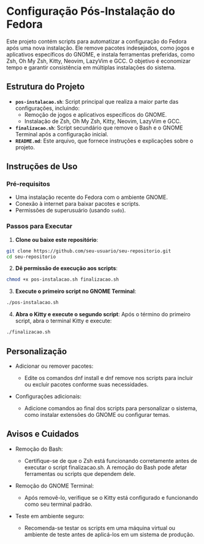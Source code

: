 # Configuração Pós-Instalação do Fedora

Este projeto contém scripts para automatizar a configuração do Fedora após uma nova instalação. Ele remove pacotes indesejados, como jogos e aplicativos específicos do GNOME, e instala ferramentas preferidas, como Zsh, Oh My Zsh, Kitty, Neovim, LazyVim e GCC. O objetivo é economizar tempo e garantir consistência em múltiplas instalações do sistema.


## Estrutura do Projeto

- **`pos-instalacao.sh`**: Script principal que realiza a maior parte das configurações, incluindo:
  - Remoção de jogos e aplicativos específicos do GNOME.
  - Instalação de Zsh, Oh My Zsh, Kitty, Neovim, LazyVim e GCC.
- **`finalizacao.sh`**: Script secundário que remove o Bash e o GNOME Terminal após a configuração inicial.
- **`README.md`**: Este arquivo, que fornece instruções e explicações sobre o projeto.

## Instruções de Uso

### Pré-requisitos
- Uma instalação recente do Fedora com o ambiente GNOME.
- Conexão à internet para baixar pacotes e scripts.
- Permissões de superusuário (usando `sudo`).

### Passos para Executar

 1. **Clone ou baixe este repositório**:
   ```bash
   git clone https://github.com/seu-usuario/seu-repositorio.git
   cd seu-repositorio
```
 2. **Dê permissão de execução aos scripts**:
```bash
chmod +x pos-instalacao.sh finalizacao.sh
```
 3. **Execute o primeiro script no GNOME Terminal**:
```bash
./pos-instalacao.sh
```
 4. **Abra o Kitty e execute o segundo script**:
Após o término do primeiro script, abra o terminal Kitty e execute:
```sh
./finalizacao.sh
```

## Personalização

-   Adicionar ou remover pacotes:
    
    -   Edite os comandos dnf install e dnf remove nos scripts para incluir ou excluir pacotes conforme suas necessidades.
        
-   Configurações adicionais:
    
    -   Adicione comandos ao final dos scripts para personalizar o sistema, como instalar extensões do GNOME ou configurar temas.

## Avisos e Cuidados

-   Remoção do Bash:
    
    -   Certifique-se de que o Zsh está funcionando corretamente antes de executar o script finalizacao.sh. A remoção do Bash pode afetar ferramentas ou scripts que dependem dele.
        
-   Remoção do GNOME Terminal:
    
    -   Após removê-lo, verifique se o Kitty está configurado e funcionando como seu terminal padrão.
        
-   Teste em ambiente seguro:
    
    -   Recomenda-se testar os scripts em uma máquina virtual ou ambiente de teste antes de aplicá-los em um sistema de produção.
